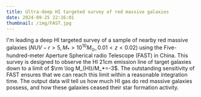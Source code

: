 ```yaml
---
title: Ultra-deep HI targeted survey of red massive galaxies
date: 2024-09-25 22:16:01
thumbnail: /img/FAST.jpg
---
```


I'm leading a deep HI targeted survey of a sample of nearby red massive galaxies ($NUV-r>5, M_*>10^{10}M_{\odot},0.01<z<0.02$) using the Five-hundred-meter Aperture Spherical radio Telescope (FAST) in China. This survey is designed to observe the HI 21cm emission line of target galaxies down to a limit of $\rm \log M_{HI}/M_*=-3$. The outstanding sensitivity of FAST ensures that we can reach this limit within a reasonable integration time. The output data will tell us how much HI gas do red massive galaxies possess, and how these galaxies ceased their star formation activity.
